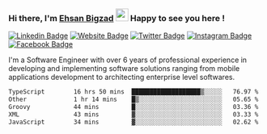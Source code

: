 ### Hi there, I'm <a href="https://ehsanbigzad.com" target="_blank">Ehsan Bigzad</a> <img src="https://media.giphy.com/media/hvRJCLFzcasrR4ia7z/giphy.gif" width="25px" height="25px"> Happy to see you here !

[![Linkedin Badge](https://img.shields.io/badge/-LinkedIn-0e76a8?style=flat-square&logo=Linkedin&logoColor=white)](https://linkedin.com/in/EhsanBigzad)
[![Website Badge](https://img.shields.io/badge/Website-3b5998?style=flat-square&logo=google-chrome&logoColor=white)](https://ehsanbigzad.com)
[![Twitter Badge](https://img.shields.io/badge/-Twitter-00acee?style=flat-square&logo=Twitter&logoColor=white)](https://twitter.com/EhsanBigzad)
[![Instagram Badge](https://img.shields.io/badge/-Instagram-e4405f?style=flat-square&logo=Instagram&logoColor=white)](https://instagram.com/ehsanbigzad/)
[![Facebook Badge](https://img.shields.io/badge/-Facebook-0088cc?style=flat-square&logo=Facebook&logoColor=white)](https://facebook.com/EhsanBigzad7)

I'm a Software Engineer with over 6 years of professional experience
in developing and implementing software solutions ranging from mobile applications development to architecting enterprise level softwares.

<!--START_SECTION:waka-->

```txt
TypeScript        16 hrs 50 mins  ███████████████████▒░░░░░   76.97 %
Other             1 hr 14 mins    █▒░░░░░░░░░░░░░░░░░░░░░░░   05.65 %
Groovy            44 mins         █░░░░░░░░░░░░░░░░░░░░░░░░   03.36 %
XML               43 mins         ▓░░░░░░░░░░░░░░░░░░░░░░░░   03.33 %
JavaScript        34 mins         ▓░░░░░░░░░░░░░░░░░░░░░░░░   02.62 %
```

<!--END_SECTION:waka-->
